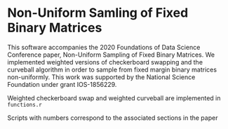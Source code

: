 # Non-Uniform Samling of Fixed Binary Matrices

This software accompanies the 2020 Foundations of Data Science Conference paper, Non-Uniform Sampling of Fixed Binary Matrices.
We implemented weighted versions of checkerboard swapping and the curveball algorithm in order to sample from fixed margin binary matrices non-uniformly.
This work was supported by the National Science Foundation under grant IOS-1856229.

Weighted checkerboard swap and weighted curveball are implemented in `functions.r`

Scripts with numbers correspond to the associated sections in the paper
